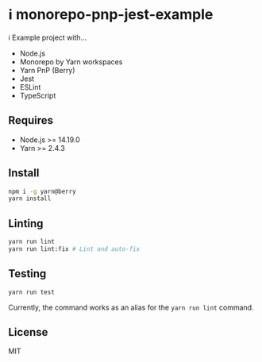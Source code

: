 # ℹ️ monorepo-pnp-jest-example

ℹ️ Example project with...

- Node.js
- Monorepo by Yarn workspaces
- Yarn PnP (Berry)
- Jest
- ESLint
- TypeScript

## Requires

- Node.js >= 14.19.0
- Yarn >= 2.4.3

## Install

```sh
npm i -g yarn@berry
yarn install
```

## Linting

```sh
yarn run lint
yarn run lint:fix # Lint and auto-fix
```

## Testing

```sh
yarn run test
```

Currently, the command works as an alias for the `yarn run lint` command.

## License

MIT
